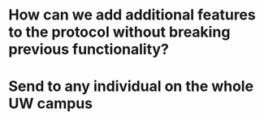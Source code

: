 # How can we add additional features to the protocol without breaking previous functionality?

# Send to any individual on the whole UW campus
